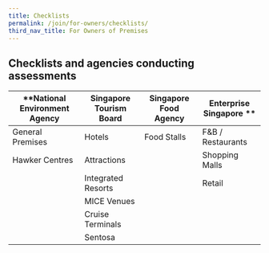 ```yaml
---
title: Checklists
permalink: /join/for-owners/checklists/
third_nav_title: For Owners of Premises
---
```


## Checklists and agencies conducting assessments

| **National Environment Agency | Singapore Tourism Board | Singapore Food Agency | Enterprise Singapore **|
|-----------------------------|-------------------------|-----------------------|----------------------|
| General Premises            | Hotels                  | Food Stalls           | F&B / Restaurants    |
| Hawker Centres              | Attractions             |                       | Shopping Malls       |
|                             | Integrated Resorts      |                       | Retail               |
|                             | MICE Venues             |                       |                      |
|                             | Cruise Terminals        |                       |                      |
|                             | Sentosa                 |                       |                      |
